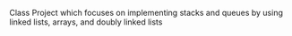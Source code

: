 Class Project which focuses on implementing stacks and queues by using linked lists, arrays, and doubly linked lists
